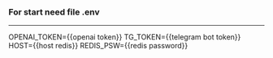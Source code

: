 ### For start need file .env
_ _ _
OPENAI_TOKEN={{openai token}}
TG_TOKEN={{telegram bot token}}
HOST={{host redis}}
REDIS_PSW={{redis password}}